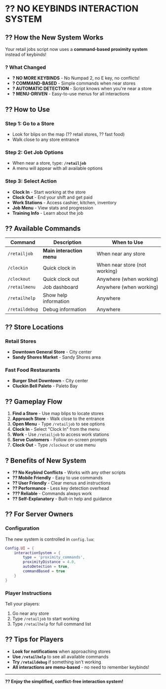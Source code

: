 # ?? **NO KEYBINDS INTERACTION SYSTEM**

## ?? **How the New System Works**

Your retail jobs script now uses a **command-based proximity system** instead of keybinds!

### ? **What Changed**

- **? NO MORE KEYBINDS** - No Numpad 2, no E key, no conflicts!
- **? COMMAND-BASED** - Simple commands when near stores
- **? AUTOMATIC DETECTION** - Script knows when you're near a store
- **? MENU-DRIVEN** - Easy-to-use menus for all interactions

## ?? **How to Use**

### **Step 1: Go to a Store**
- Look for blips on the map (?? retail stores, ?? fast food)
- Walk close to any store entrance

### **Step 2: Get Job Options**
- When near a store, type: **`/retailjob`**
- A menu will appear with all available options

### **Step 3: Select Action**
- **Clock In** - Start working at the store
- **Clock Out** - End your shift and get paid
- **Work Stations** - Access cashier, kitchen, inventory
- **Job Menu** - View stats and progression
- **Training Info** - Learn about the job

## ?? **Available Commands**

| Command | Description | When to Use |
|---------|-------------|-------------|
| `/retailjob` | **Main interaction menu** | When near any store |
| `/clockin` | Quick clock in | When near store (not working) |
| `/clockout` | Quick clock out | Anywhere (when working) |
| `/retailmenu` | Job dashboard | Anywhere (when working) |
| `/retailhelp` | Show help information | Anywhere |
| `/retaildebug` | Debug information | Anywhere |

## ?? **Store Locations**

### **Retail Stores**
- **Downtown General Store** - City center
- **Sandy Shores Market** - Sandy Shores area

### **Fast Food Restaurants**  
- **Burger Shot Downtown** - City center
- **Cluckin Bell Paleto** - Paleto Bay

## ?? **Gameplay Flow**

1. **Find a Store** - Use map blips to locate stores
2. **Approach Store** - Walk close to the entrance
3. **Open Menu** - Type `/retailjob` to see options
4. **Clock In** - Select "Clock In" from the menu
5. **Work** - Use `/retailjob` to access work stations
6. **Serve Customers** - Follow on-screen prompts
7. **Clock Out** - Type `/clockout` or use menu

## ? **Benefits of New System**

- **?? No Keybind Conflicts** - Works with any other scripts
- **?? Mobile Friendly** - Easy to use commands
- **?? User Friendly** - Clear menus and instructions
- **?? Performance** - Less key detection overhead
- **??? Reliable** - Commands always work
- **?? Self-Explanatory** - Built-in help and guidance

## ?? **For Server Owners**

### **Configuration**
The new system is controlled in `config.lua`:
```lua
Config.UI = {
    interactionSystem = {
        type = 'proximity_commands',
        proximityDistance = 4.0,
        autoDetection = true,
        commandBased = true
    }
}
```

### **Player Instructions**
Tell your players:
1. Go near any store
2. Type `/retailjob` to start working
3. Type `/retailhelp` for full command list

## ?? **Tips for Players**

- **Look for notifications** when approaching stores
- **Use `/retailhelp`** to see all available commands
- **Try `/retaildebug`** if something isn't working
- **All interactions are menu-based** - no need to remember keybinds!

---

**?? Enjoy the simplified, conflict-free interaction system!**